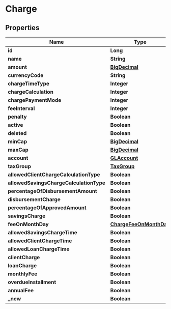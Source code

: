 

# Charge

## Properties

Name | Type | Description | Notes
------------ | ------------- | ------------- | -------------
**id** | **Long** |  |  [optional]
**name** | **String** |  |  [optional]
**amount** | [**BigDecimal**](BigDecimal.md) |  |  [optional]
**currencyCode** | **String** |  |  [optional]
**chargeTimeType** | **Integer** |  |  [optional]
**chargeCalculation** | **Integer** |  |  [optional]
**chargePaymentMode** | **Integer** |  |  [optional]
**feeInterval** | **Integer** |  |  [optional]
**penalty** | **Boolean** |  |  [optional]
**active** | **Boolean** |  |  [optional]
**deleted** | **Boolean** |  |  [optional]
**minCap** | [**BigDecimal**](BigDecimal.md) |  |  [optional]
**maxCap** | [**BigDecimal**](BigDecimal.md) |  |  [optional]
**account** | [**GLAccount**](GLAccount.md) |  |  [optional]
**taxGroup** | [**TaxGroup**](TaxGroup.md) |  |  [optional]
**allowedClientChargeCalculationType** | **Boolean** |  |  [optional]
**allowedSavingsChargeCalculationType** | **Boolean** |  |  [optional]
**percentageOfDisbursementAmount** | **Boolean** |  |  [optional]
**disbursementCharge** | **Boolean** |  |  [optional]
**percentageOfApprovedAmount** | **Boolean** |  |  [optional]
**savingsCharge** | **Boolean** |  |  [optional]
**feeOnMonthDay** | [**ChargeFeeOnMonthDay**](ChargeFeeOnMonthDay.md) |  |  [optional]
**allowedSavingsChargeTime** | **Boolean** |  |  [optional]
**allowedClientChargeTime** | **Boolean** |  |  [optional]
**allowedLoanChargeTime** | **Boolean** |  |  [optional]
**clientCharge** | **Boolean** |  |  [optional]
**loanCharge** | **Boolean** |  |  [optional]
**monthlyFee** | **Boolean** |  |  [optional]
**overdueInstallment** | **Boolean** |  |  [optional]
**annualFee** | **Boolean** |  |  [optional]
**_new** | **Boolean** |  |  [optional]



